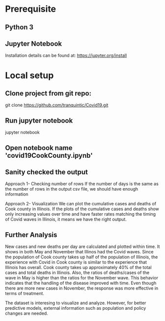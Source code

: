 # Prerequisite
## Python 3
## Jupyter Notebook
Installation details can be found at: https://jupyter.org/install

# Local setup
## Clone project from git repo:
git clone https://github.com/tranquintic/Covid19.git

## Run jupyter notebook
jupyter notebook

## Open notebook name 'covid19CookCounty.ipynb'

## Sanity checked the output
Approach 1- Checking number of rows
If the number of days is the same as the number of rows in the output csv file, we should have enough information

Approach 2- Visualization
We can plot the cumulative cases and deaths of Cook county in Illinois. If the plots of the cumulative cases and deaths show only increasing values over time and have faster rates matching the timing of Covid waves in Illinois, it means we have the right output.

## Further Analysis
New cases and new deaths per day are calculated and plotted within time. It shows in both May and November that Illinos had the Covid waves. Since the population of Cook county takes up half of the population of Illinois, the experience with Covid in Cook county is similar to the experience that Illinois has overall. Cook county takes up approximately 40% of the total cases and total deaths in Illinois. Also, the ratios of deaths/cases of the wave in May is higher than the ratios for the November wave. This behavior indicates that the handling of the disease improved with time. Even though there are more new cases in November, the response was more effective in terms of treatment.

The dataset is interesing to visualize and analyze. However, for better predictive models, external information such as population and policy changes are needed. 

